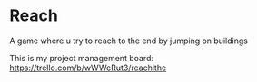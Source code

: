 # Reach
A game where u try to reach to the end by jumping on buildings

This is my project management board:
https://trello.com/b/wWWeRut3/reachithe
